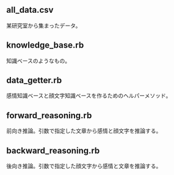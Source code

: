 ## all_data.csv
某研究室から集まったデータ。


## knowledge_base.rb
知識ベースのようなもの。

## data_getter.rb
感情知識ベースと顔文字知識ベースを作るためのヘルパーメソッド。

## forward_reasoning.rb
前向き推論。引数で指定した文章から感情と顔文字を推論する。

## backward_reasoning.rb
後向き推論。引数で指定した顔文字から感情と文章を推論する。